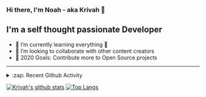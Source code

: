 ### Hi there, I'm Noah - aka Krivah 👋

## I'm a self thought passionate Developer

- 🌱 I’m currently learning everything 🤣
- 👯 I’m looking to collaborate with other content creators
- 🥅 2020 Goals: Contribute more to Open Source projects

---

<details>
  <summary>:zap: Recent Github Activity</summary>
  
<!--START_SECTION:activity-->
1. 🗣 Commented on [#27](https://github.com/krivahtoo/telechat/issues/27) in [krivahtoo/telechat](https://github.com/krivahtoo/telechat)
2. 🗣 Commented on [#27](https://github.com/krivahtoo/telechat/issues/27) in [krivahtoo/telechat](https://github.com/krivahtoo/telechat)
3. 🗣 Commented on [#27](https://github.com/krivahtoo/telechat/issues/27) in [krivahtoo/telechat](https://github.com/krivahtoo/telechat)
4. 🗣 Commented on [#35](https://github.com/krivahtoo/telechat/issues/35) in [krivahtoo/telechat](https://github.com/krivahtoo/telechat)
5. 🎉 Merged PR [#31](https://github.com/krivahtoo/telechat/pull/31) in [krivahtoo/telechat](https://github.com/krivahtoo/telechat)
<!--END_SECTION:activity-->

</details>


  [![Krivah's github stats](https://github-readme-stats.vercel.app/api?username=krivahtoo&count_private=true)](https://github.com/anuraghazra/github-readme-stats)
  [![Top Langs](https://github-readme-stats.vercel.app/api/top-langs/?username=krivahtoo&layout=compact&langs_count=10)](https://github.com/anuraghazra/github-readme-stats)


